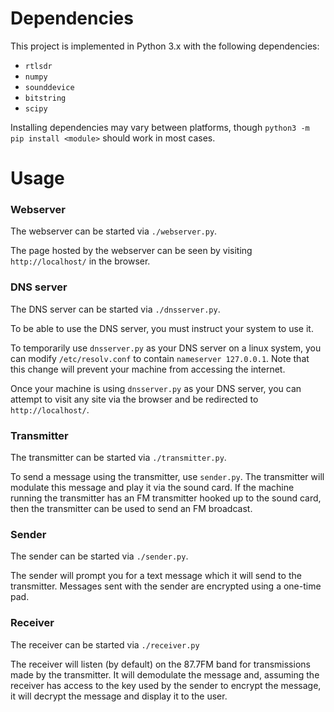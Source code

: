 # Dependencies
This project is implemented in Python 3.x with the following dependencies:

* `rtlsdr`
* `numpy`
* `sounddevice`
* `bitstring`
* `scipy`

Installing dependencies may vary between platforms, though 
`python3 -m pip install <module>` should work in most cases.

# Usage

### Webserver
The webserver can be started via `./webserver.py`.

The page hosted by the webserver can be seen by visiting `http://localhost/` in the browser.

### DNS server
The DNS server can be started via `./dnsserver.py`.

To be able to use the DNS server, you must instruct your system to use it.

To temporarily use `dnsserver.py` as your DNS server on a linux system, you can modify `/etc/resolv.conf` to contain `nameserver 127.0.0.1`.
Note that this change will prevent your machine from accessing the internet.

Once your machine is using `dnsserver.py` as your DNS server, you can attempt to visit any site via
the browser and be redirected to `http://localhost/`.

### Transmitter
The transmitter can be started via `./transmitter.py`.

To send a message using the transmitter, use `sender.py`.
The transmitter will modulate this message and play it via the sound card.
If the machine running the transmitter has an FM transmitter hooked up to the sound card, then
the transmitter can be used to send an FM broadcast.

### Sender
The sender can be started via `./sender.py`.

The sender will prompt you for a text message which it will send to the transmitter.
Messages sent with the sender are encrypted using a one-time pad.

### Receiver
The receiver can be started via `./receiver.py`

The receiver will listen (by default) on the 87.7FM band for transmissions made by the transmitter.
It will demodulate the message and, assuming the receiver has access to the key used by the sender
to encrypt the message, it will decrypt the message and display it to the user.

